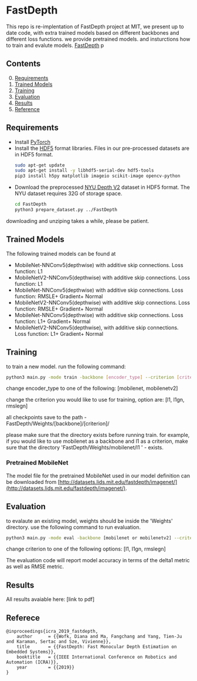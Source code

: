 FastDepth
============================

This repo is re-implentation of FastDepth project at MIT, we present up to date code, with extra trained models based on different backbones and different loss functions. we provide pretrained models. and insturctions how to train and evalute models. [FastDepth](http://fastdepth.mit.edu/) p



## Contents
0. [Requirements](#requirements)
0. [Trained Models](#trained-models)
1. [Training](#training)
2. [Evaluation](#evaluation)
4. [Results](#results)
5. [Reference](#reference)

## Requirements
- Install [PyTorch](https://pytorch.org/)
- Install the [HDF5](https://en.wikipedia.org/wiki/Hierarchical_Data_Format) format libraries. Files in our pre-processed datasets are in HDF5 format.
  ```bash
  sudo apt-get update
  sudo apt-get install -y libhdf5-serial-dev hdf5-tools
  pip3 install h5py matplotlib imageio scikit-image opencv-python
  ```
- Download the preprocessed [NYU Depth V2](http://cs.nyu.edu/~silberman/datasets/nyu_depth_v2.html) dataset in HDF5 format. The NYU dataset requires 32G of storage space.
	```bash
	cd FastDepth
	python3 prepare_dataset.py ../FastDepth
	```
downloading and unziping takes a while, please be patient.
## Trained Models ##
  The following trained models can be found at 
  - MobileNet-NNConv5(depthwise) with additive skip connections. Loss function: L1
  - MobileNetV2-NNConv5(depthwise) with additive skip connections. Loss function: L1
  - MobileNet-NNConv5(depthwise) with additive skip connections. Loss function: RMSLE+ Gradient+ Normal
  - MobileNetV2-NNConv5(depthwise) with additive skip connections. Loss function: RMSLE+ Gradient+ Normal
  - MobileNet-NNConv5(depthwise) with additive skip connections. Loss function: L1+ Gradient+ Normal
  - MobileNetV2-NNConv5(depthwise), with additive skip connections. Loss function: L1+ Gradient+ Normal

## Training ##
to train a new model. run the following command:
```bash
python3 main.py -mode train -backbone [encoder_type] --criterion [criterion] --gpu True
```
change encoder_type to one of the following: [mobilenet, mobilenetv2]

change the criterion you would like to use for training, option are: [l1, l1gn, rmslegn]

all checkpoints save to the path - FastDepth/Weights/[backbone]/[criterion]/

please make sure that the directory exists before running train. for example, if you would like to use mobilenet as a backbone and l1 as a criterion, make sure that the directory 'FastDepth/Weights/mobilenet/l1 ' - exists.

### Pretrained MobileNet ###

The model file for the pretrained MobileNet used in our model definition can be downloaded from [http://datasets.lids.mit.edu/fastdepth/imagenet/](http://datasets.lids.mit.edu/fastdepth/imagenet/).

## Evaluation ##

to evalaute an existing model, weights should be inside the 'Weights' directory. use the following command to run evaluation.

```bash
python3 main.py -mode eval -backbone [mobilenet or mobilenetv2] --criterion [criterion] --pretrained [model_weights_filename] --gpu True
```
change criterion to one of the following options: [l1, l1gn, rmslegn]

The evaluation code will report model accuracy in terms of the delta1 metric as well as RMSE metric.



## Results

All results avaiable here: [link to pdf]

## Referece

	@inproceedings{icra_2019_fastdepth,
		author      = {{Wofk, Diana and Ma, Fangchang and Yang, Tien-Ju and Karaman, Sertac and Sze, Vivienne}},
		title       = {{FastDepth: Fast Monocular Depth Estimation on Embedded Systems}},
		booktitle   = {{IEEE International Conference on Robotics and Automation (ICRA)}},
		year        = {{2019}}
	}
